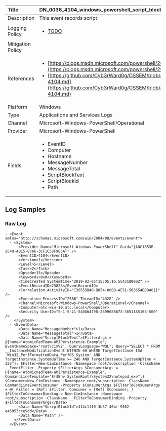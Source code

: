 | Title             | DN_0036_4104_windows_powershell_script_block                                                                                                      |
|:------------------|:-----------------------------------------------------------------------------------------------------------------|
| Description       | This event records script                                                                                                |
| Logging Policy    | <ul><li>[TODO](../Logging_Policies/TODO.md)</li></ul> |
| Mitigation Policy | |
| References     		| <ul><li>[https://blogs.msdn.microsoft.com/powershell/2015/06/09/powershell-the-blue-team/](https://blogs.msdn.microsoft.com/powershell/2015/06/09/powershell-the-blue-team/)</li><li>[https://github.com/Cyb3rWard0g/OSSEM/blob/master/data_dictionaries/windows/powershell/events/event-4104.md](https://github.com/Cyb3rWard0g/OSSEM/blob/master/data_dictionaries/windows/powershell/events/event-4104.md)</li></ul>                                  |
| Platform       		| Windows   |
| Type           		| Applications and Services Logs 		| 
| Channel        		| Microsoft-Windows-PowerShell/Operational    |
| Provider       		| Microsoft-Windows-PowerShell   |
| Fields         		| <ul><li>EventID</li><li>Computer</li><li>Hostname</li><li>MessageNumber</li><li>MessageTotal</li><li>ScriptBlockText</li><li>ScriptBlockId</li><li>Path</li></ul>                                               |


## Log Samples

### Raw Log

```
- <Event xmlns="http://schemas.microsoft.com/win/2004/08/events/event">
  - <System>
      <Provider Name="Microsoft-Windows-PowerShell" Guid="{A0C1853B-5C40-4B15-8766-3CF1C58F985A}" /> 
      <EventID>4104</EventID> 
      <Version>1</Version> 
      <Level>5</Level> 
      <Task>2</Task> 
      <Opcode>15</Opcode> 
      <Keywords>0x0</Keywords> 
      <TimeCreated SystemTime="2019-02-05T15:05:16.554318000Z" /> 
      <EventRecordID>75823</EventRecordID> 
      <Correlation ActivityID="{3655DBA0-BD54-0000-AE51-563654BDD401}" /> 
      <Execution ProcessID="2588" ThreadID="4328" /> 
      <Channel>Microsoft-Windows-PowerShell/Operational</Channel> 
      <Computer>atc-win-10.atc.local</Computer> 
      <Security UserID="S-1-5-21-540864798-2899685673-3651185163-500" /> 
    </System>
  - <EventData>
      <Data Name="MessageNumber">1</Data> 
      <Data Name="MessageTotal">1</Data> 
      <Data Name="ScriptBlockText">$FilterArgs = @{name='AtomicRedTeam-WMIPersistence-Example'; EventNameSpace='root\CimV2'; QueryLanguage="WQL"; Query="SELECT * FROM __InstanceModificationEvent WITHIN 60 WHERE TargetInstance ISA 'Win32_PerfFormattedData_PerfOS_System' AND TargetInstance.SystemUpTime >= 240 AND TargetInstance.SystemUpTime < 325"}; $Filter=New-CimInstance -Namespace root/subscription -ClassName __EventFilter -Property $FilterArgs $ConsumerArgs = @{name='AtomicRedTeam-WMIPersistence-Example'; CommandLineTemplate="$($Env:SystemRoot)\System32\notepad.exe";} $Consumer=New-CimInstance -Namespace root/subscription -ClassName CommandLineEventConsumer -Property $ConsumerArgs $FilterToConsumerArgs = @{ Filter = [Ref] $Filter; Consumer = [Ref] $Consumer; } $FilterToConsumerBinding = New-CimInstance -Namespace root/subscription -ClassName __FilterToConsumerBinding -Property $FilterToConsumerArgs</Data> 
      <Data Name="ScriptBlockId">414c1110-3b57-40bf-9502-e45053cce9dd</Data> 
      <Data Name="Path" /> 
    </EventData>
  </Event>

```




